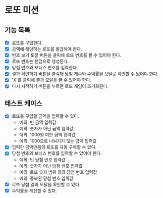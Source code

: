 # 로또 미션

## 기능 목록

- [x] 로또를 구입한다.
- [x] 금액에 해당하는 로또를 발급해야 한다.
- [x] 번호 보기 토글 버튼을 클릭해 로또 번호를 볼 수 있어야 한다.
- [x] 로또 번호는 랜덤으로 생성된다.
- [x] 당첨 번호와 보너스 번호를 입력한다.
- [x] 결과 확인하기 버튼을 클릭해 당첨 개수와 수익률을 모달로 확인할 수 있어야 한다.
- [x] 'X'를 클릭해 결과 모달을 끌 수 있어야 한다.
- [x] 다시 시작하기 버튼을 누르면 로또 게임이 초기화된다.

## 테스트 케이스

- [x] 로또를 구입할 금액을 입력할 수 있다.
  - 예외: 빈 금액 입력값
  - 예외: 숫자가 아닌 금액 입력값
  - 예외: 1000원 미만 금액 입력값
  - 예외: 1000으로 나눠지지 않는 금액 입력값
- [x] 입력한 금액만큼의 로또를 자동 구매할 수 있다.
- [x] 당첨 번호와 보너스 번호를 입력할 수 있어야 한다.
  - 예외: 빈 당첨 번호 입력값
  - 예외: 숫자가 아닌 당첨 번호 입력값
  - 예외: 로또 숫자 범위 외의 당첨 번호 입력값
  - 예외: 중복된 당첨 번호 입력값
- [x] 로또 당첨 결과 모달을 확인할 수 있다.
- [x] 수익률을 계산할 수 있다.
